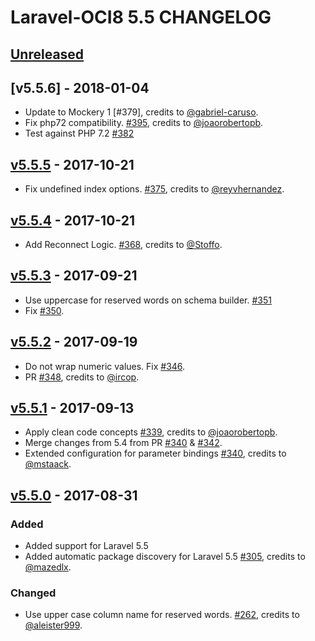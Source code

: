 # Laravel-OCI8 5.5 CHANGELOG

## [Unreleased]

## [v5.5.6] - 2018-01-04

- Update to Mockery 1 [#379], credits to [@gabriel-caruso](https://github.com/gabriel-caruso).
- Fix php72 compatibility. [#395], credits to [@joaorobertopb](https://github.com/joaorobertopb).
- Test against PHP 7.2 [#382]

## [v5.5.5] - 2017-10-21

- Fix undefined index options. [#375], credits to [@reyvhernandez](https://github.com/reyvhernandez).

## [v5.5.4] - 2017-10-21

- Add Reconnect Logic. [#368], credits to [@Stoffo](https://github.com/Stoffo).

## [v5.5.3] - 2017-09-21

- Use uppercase for reserved words on schema builder. [#351]
- Fix [#350].

## [v5.5.2] - 2017-09-19

- Do not wrap numeric values. Fix [#346].
- PR [#348], credits to [@ircop](https://github.com/ircop).

## [v5.5.1] - 2017-09-13

- Apply clean code concepts [#339], credits to [@joaorobertopb](https://github.com/joaorobertopb).
- Merge changes from 5.4 from PR [#340] & [#342].
- Extended configuration for parameter bindings [#340], credits to [@mstaack](https://github.com/mstaack).

## [v5.5.0] - 2017-08-31

### Added

- Added support for Laravel 5.5
- Added automatic package discovery for Laravel 5.5 [#305], credits to [@mazedlx](https://github.com/mazedlx).

### Changed

- Use upper case column name for reserved words. [#262], credits to [@aleister999](https://github.com/aleister999).

[Unreleased]: https://github.com/yajra/laravel-oci8/compare/v5.5.6...5.5
[v5.5.5]: https://github.com/yajra/laravel-oci8/compare/v5.5.5...v5.5.6
[v5.5.5]: https://github.com/yajra/laravel-oci8/compare/v5.5.4...v5.5.5
[v5.5.4]: https://github.com/yajra/laravel-oci8/compare/v5.5.3...v5.5.4
[v5.5.3]: https://github.com/yajra/laravel-oci8/compare/v5.5.2...v5.5.3
[v5.5.2]: https://github.com/yajra/laravel-oci8/compare/v5.5.1...v5.5.2
[v5.5.1]: https://github.com/yajra/laravel-oci8/compare/v5.5.0...v5.5.1
[v5.5.0]: https://github.com/yajra/laravel-oci8/compare/v5.4.18...v5.5.0

[#395]: https://github.com/yajra/laravel-oci8/pull/395
[#382]: https://github.com/yajra/laravel-oci8/pull/382
[#375]: https://github.com/yajra/laravel-oci8/pull/375
[#368]: https://github.com/yajra/laravel-oci8/pull/368
[#351]: https://github.com/yajra/laravel-oci8/pull/351
[#350]: https://github.com/yajra/laravel-oci8/issue/350
[#348]: https://github.com/yajra/laravel-oci8/pull/348
[#346]: https://github.com/yajra/laravel-oci8/pull/346
[#342]: https://github.com/yajra/laravel-oci8/pull/342
[#340]: https://github.com/yajra/laravel-oci8/pull/340
[#339]: https://github.com/yajra/laravel-oci8/pull/339
[#305]: https://github.com/yajra/laravel-oci8/pull/305
[#262]: https://github.com/yajra/laravel-oci8/pull/262
